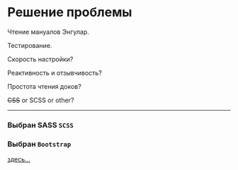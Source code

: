 # Решение проблемы 

Чтение мануалов Энгулар.

Тестирование.

Скорость настройки?

Реактивность и отзывчивость?

Простота чтения доков?

~~CSS~~ or SCSS or other?

---

### Выбран SASS `SCSS`
### Выбран `Bootstrap`

[здесь…](https://material.angular.io/guide/getting-started)